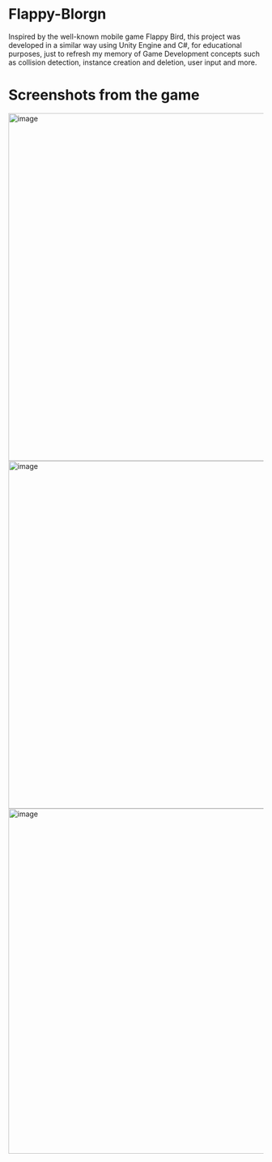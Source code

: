 # Flappy-Blorgn

Inspired by the well-known mobile game Flappy Bird, this project was developed in a similar way using Unity Engine and C#, for educational purposes, just to refresh my memory of Game Development concepts such as collision detection, instance creation and deletion, user input and more. 

# Screenshots from the game

<img width="687" alt="image" src="https://github.com/stanleyyy14/Flappy-Blorgn/assets/43031113/65d4df9b-9ea2-44c4-894f-c8005a5aea8c">


<img width="687" alt="image" src="https://github.com/stanleyyy14/Flappy-Blorgn/assets/43031113/bb66e0f1-5491-481b-960c-9574805b6b2d">


<img width="682" alt="image" src="https://github.com/stanleyyy14/Flappy-Blorgn/assets/43031113/55621962-0863-480d-8a00-d725d1bc70ba">

